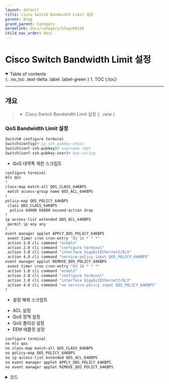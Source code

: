 ```yaml
---
layout: default
title: Cisco Switch Bandwidth Limit 설정
parent: Blog
grand_parent: Category
permalink: docs/category/blog/b0150
child_nav_order: desc
---
```


# Cisco Switch Bandwidth Limit 설정

<details open markdown="block">
  <summary>
    Table of contents
  </summary>
  {: .no_toc .text-delta .label .label-green }
1. TOC
{:toc}
</details>

---

## 개요

> - Cisco Switch Bandwidth Limit 설정
{: .new }

### QoS Bandwidth Limit 설정

```bash
Switch# configure terminal
Switch(config)# ip ssh pubkey-chain
Switch(conf-ssh-pubkey)# username root
Switch(conf-ssh-pubkey-user)# key-string
```

- QoS 대역폭 제한 스크립트

```bash
configure terminal
mls qos
!
class-map match-all QOS_CLASS_64KBPS
 match access-group name QOS_ACL_64KBPS
!
policy-map QOS_POLICY_64KBPS
 class QOS_CLASS_64KBPS
  police 64000 64000 exceed-action drop
!
ip access-list extended QOS_ACL_64KBPS
 permit ip any any
!
event manager applet APPLY_QOS_POLICY_64KBPS
 event timer cron cron-entry "02 16 * * *"
 action 1.0 cli command "enable"
 action 2.0 cli command "configure terminal"
 action 3.0 cli command "interface GigabitEthernet2/0/3"
 action 4.0 cli command "service-policy input QOS_POLICY_64KBPS"
event manager applet REMOVE_QOS_POLICY_64KBPS
 event timer cron cron-entry "03 16 * * *"
 action 1.0 cli command "enable"
 action 2.0 cli command "configure terminal"
 action 3.0 cli command "interface GigabitEthernet2/0/3"
 action 4.0 cli command "no service-policy input QOS_POLICY_64KBPS"
!
```

- 설정 해제 스크립트 
* ACL 설정
* QoS 정책 설정
* QoS 폴리싱 설정
* EEM 애플릿 설정

```bash
configure terminal
no mls qos
no class-map match-all QOS_CLASS_64KBPS
no policy-map QOS_POLICY_64KBPS
no ip access-list extended QOS_ACL_64KBPS
no event manager applet APPLY_QOS_POLICY_64KBPS
no event manager applet REMOVE_QOS_POLICY_64KBPS
```

<details markdown="block">
  <summary>
    코드
  </summary>
  {: .text-delta .label .label-green }
  
```bash

```

</details>
